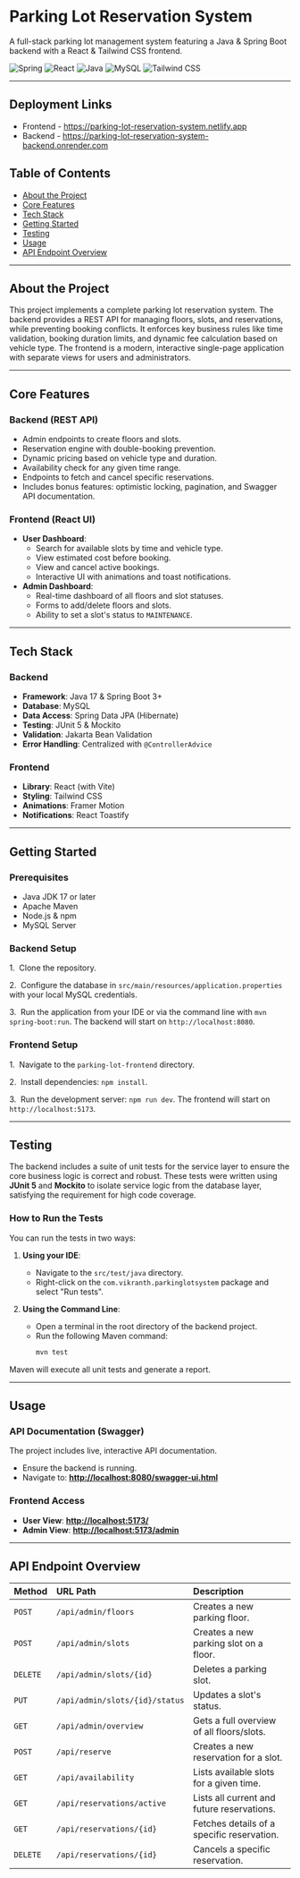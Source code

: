 # Parking Lot Reservation System

A full-stack parking lot management system featuring a Java & Spring Boot backend with a React & Tailwind CSS frontend.

![Spring](https://img.shields.io/badge/Spring_Boot-3.3.4-6DB33F?style=for-the-badge&logo=spring)
![React](https://img.shields.io/badge/React-19-61DAFB?style=for-the-badge&logo=react)
![Java](https://img.shields.io/badge/Java-17-007396?style=for-the-badge&logo=openjdk)
![MySQL](https://img.shields.io/badge/MySQL-8.0-4479A1?style=for-the-badge&logo=mysql)
![Tailwind CSS](https://img.shields.io/badge/Tailwind_CSS-4-06B6D4?style=for-the-badge&logo=tailwindcss)

---

## Deployment Links

* Frontend - https://parking-lot-reservation-system.netlify.app
* Backend - https://parking-lot-reservation-system-backend.onrender.com

## Table of Contents
* [About the Project](#about-the-project)
* [Core Features](#core-features)
* [Tech Stack](#tech-stack)
* [Getting Started](#getting-started)
* [Testing](#testing)
* [Usage](#usage)
* [API Endpoint Overview](#api-endpoint-overview)

---

## About the Project

This project implements a complete parking lot reservation system. The backend provides a REST API for managing floors, slots, and reservations, while preventing booking conflicts. It enforces key business rules like time validation, booking duration limits, and dynamic fee calculation based on vehicle type. The frontend is a modern, interactive single-page application with separate views for users and administrators.

---

## Core Features

### Backend (REST API)
* Admin endpoints to create floors and slots.
* Reservation engine with double-booking prevention.
* Dynamic pricing based on vehicle type and duration.
* Availability check for any given time range.
* Endpoints to fetch and cancel specific reservations.
* Includes bonus features: optimistic locking, pagination, and Swagger API documentation.

### Frontend (React UI)
* **User Dashboard**:
    * Search for available slots by time and vehicle type.
    * View estimated cost before booking.
    * View and cancel active bookings.
    * Interactive UI with animations and toast notifications.
* **Admin Dashboard**:
    * Real-time dashboard of all floors and slot statuses.
    * Forms to add/delete floors and slots.
    * Ability to set a slot's status to `MAINTENANCE`.

---

## Tech Stack

### Backend
* **Framework**: Java 17 & Spring Boot 3+
* **Database**: MySQL
* **Data Access**: Spring Data JPA (Hibernate)
* **Testing**: JUnit 5 & Mockito
* **Validation**: Jakarta Bean Validation
* **Error Handling**: Centralized with `@ControllerAdvice`

### Frontend
* **Library**: React (with Vite)
* **Styling**: Tailwind CSS
* **Animations**: Framer Motion
* **Notifications**: React Toastify

---

## Getting Started

### Prerequisites
* Java JDK 17 or later
* Apache Maven
* Node.js & npm
* MySQL Server

### Backend Setup
1.  Clone the repository.

2.  Configure the database in `src/main/resources/application.properties` with your local MySQL credentials.

3.  Run the application from your IDE or via the command line with `mvn spring-boot:run`. The backend will start on `http://localhost:8080`.

### Frontend Setup
1.  Navigate to the `parking-lot-frontend` directory.

2.  Install dependencies: `npm install`.

3.  Run the development server: `npm run dev`. The frontend will start on `http://localhost:5173`.

---

## Testing

The backend includes a suite of unit tests for the service layer to ensure the core business logic is correct and robust. These tests were written using **JUnit 5** and **Mockito** to isolate service logic from the database layer, satisfying the requirement for high code coverage.

### How to Run the Tests
You can run the tests in two ways:

1.  **Using your IDE**:
    * Navigate to the `src/test/java` directory.
    * Right-click on the `com.vikranth.parkinglotsystem` package and select "Run tests".

2.  **Using the Command Line**:
    * Open a terminal in the root directory of the backend project.
    * Run the following Maven command:
        ```bash
        mvn test
        ```
Maven will execute all unit tests and generate a report.

---

## Usage

### API Documentation (Swagger)
The project includes live, interactive API documentation.
* Ensure the backend is running.
* Navigate to: **[http://localhost:8080/swagger-ui.html](http://localhost:8080/swagger-ui.html)**

### Frontend Access
* **User View**: **[http://localhost:5173/](http://localhost:5173/)**
* **Admin View**: **[http://localhost:5173/admin](http://localhost:5173/admin)**

---

## API Endpoint Overview

| Method | URL Path | Description |
| :--- | :--- | :--- |
| `POST` | `/api/admin/floors` | Creates a new parking floor. |
| `POST` | `/api/admin/slots` | Creates a new parking slot on a floor. |
| `DELETE` | `/api/admin/slots/{id}` | Deletes a parking slot. |
| `PUT` | `/api/admin/slots/{id}/status` | Updates a slot's status. |
| `GET` | `/api/admin/overview` | Gets a full overview of all floors/slots. |
| `POST` | `/api/reserve` | Creates a new reservation for a slot. |
| `GET` | `/api/availability` | Lists available slots for a given time. |
| `GET` | `/api/reservations/active` | Lists all current and future reservations. |
| `GET` | `/api/reservations/{id}` | Fetches details of a specific reservation. |
| `DELETE` | `/api/reservations/{id}` | Cancels a specific reservation. |
